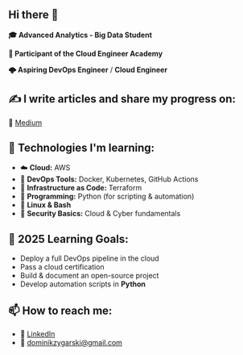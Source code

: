 ## Hi there 👋
**🎓 Advanced Analytics - Big Data Student**

**🚀 Participant of the Cloud Engineer Academy**

**🌩️ Aspiring DevOps Engineer** / **Cloud Engineer**

## ✍️ I write articles and share my progress on:  
📘 [Medium](https://medium.com/@dominikzygarski_88070)

## 🔧 Technologies I'm learning:
- ☁️ **Cloud:** AWS
- 🐳 **DevOps Tools:** Docker, Kubernetes, GitHub Actions 
- 🧱 **Infrastructure as Code:** Terraform
- 🐍 **Programming:** Python (for scripting & automation)
- 🐧 **Linux & Bash**
- 🔐 **Security Basics:** Cloud & Cyber fundamentals

## 🎯 2025 Learning Goals:
- Deploy a full DevOps pipeline in the cloud
- Pass a cloud certification
- Build & document an open-source project
- Develop automation scripts in **Python**

## 📫 How to reach me:
- 💼 [LinkedIn](https://www.linkedin.com/in/dominik-zygarski/)
- 📧 dominikzygarski@gmail.com

<!--
**ogzyzy/ogzyzy** is a ✨ _special_ ✨ repository because its `README.md` (this file) appears on your GitHub profile.

Here are some ideas to get you started:

- 🔭 I’m currently working on ...
- 🌱 I’m currently learning ...
- 👯 I’m looking to collaborate on ...
- 🤔 I’m looking for help with ...
- 💬 Ask me about ...
- 📫 How to reach me: ...
- 😄 Pronouns: ...
- ⚡ Fun fact: ...
-->

